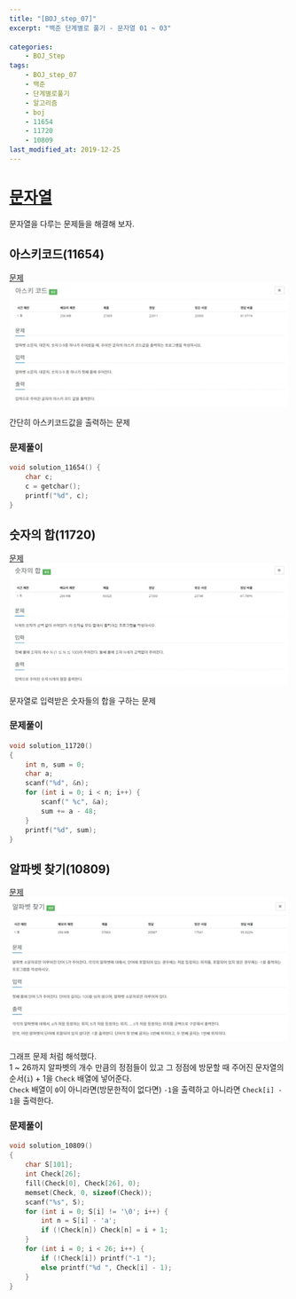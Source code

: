 ```yaml
---
title: "[BOJ_step_07]"
excerpt: "백준 단계별로 풀기 - 문자열 01 ~ 03"

categories:
    - BOJ_Step
tags:
    - BOJ_step_07
    - 백준
    - 단계별로풀기
    - 알고리즘
    - boj
    - 11654
    - 11720
    - 10809
last_modified_at: 2019-12-25
---
```

# [문자열](https://www.acmicpc.net/step/7)  
문자열을 다루는 문제들을 해결해 보자.  
  
## 아스키코드(11654)
[문제](https://www.acmicpc.net/problem/11654)  
[![](/assets/BOJ-step/2019-12-25-BOJstep-07-01-img01.jpg)](/assets/BOJ-step/2019-12-25-BOJstep-07-01-img01.jpg)  
  
간단히 아스키코드값을 출력하는 문제  

### 문제풀이  
```cpp
void solution_11654() {
	char c;
	c = getchar();
	printf("%d", c);
}
```  
  

## 숫자의 합(11720)  
[문제](https://www.acmicpc.net/problem/11720)  
[![](/assets/BOJ-step/2019-12-25-BOJstep-07-01-img02.jpg)](/assets/BOJ-step/2019-12-25-BOJstep-07-01-img02.jpg)  
  
문자열로 입력받은 숫자들의 합을 구하는 문제  

### 문제풀이
```cpp
void solution_11720()
{
	int n, sum = 0;
	char a;
	scanf("%d", &n);
	for (int i = 0; i < n; i++) {
		scanf(" %c", &a);
		sum += a - 48;
	}
	printf("%d", sum);
}
```  
  
## 알파벳 찾기(10809)  
[문제](https://www.acmicpc.net/problem/10809)  
[![](/assets/BOJ-step/2019-12-25-BOJstep-07-01-img03.jpg)](/assets/BOJ-step/2019-12-25-BOJstep-07-01-img03.jpg)  
  
그래프 문제 처럼 해석했다.  
1 ~ 26까지 알파벳의 개수 만큼의 정점들이 있고 그 정점에 방문할 때 주어진 문자열의 순서(`i`) + 1을 `Check` 배열에 넣어준다.  
`Check` 배열이 `0`이 아니라면(방문한적이 없다면) `-1`을 출력하고 아니라면 `Check[i] - 1`을 출력한다.

### 문제풀이
```cpp
void solution_10809()
{
	char S[101];
	int Check[26];
	fill(Check[0], Check[26], 0);
	memset(Check, 0, sizeof(Check));
	scanf("%s", S);
	for (int i = 0; S[i] != '\0'; i++) {
		int n = S[i] - 'a';
		if (!Check[n]) Check[n] = i + 1;
	}
	for (int i = 0; i < 26; i++) {
		if (!Check[i]) printf("-1 ");
		else printf("%d ", Check[i] - 1);
	}
}
```  
